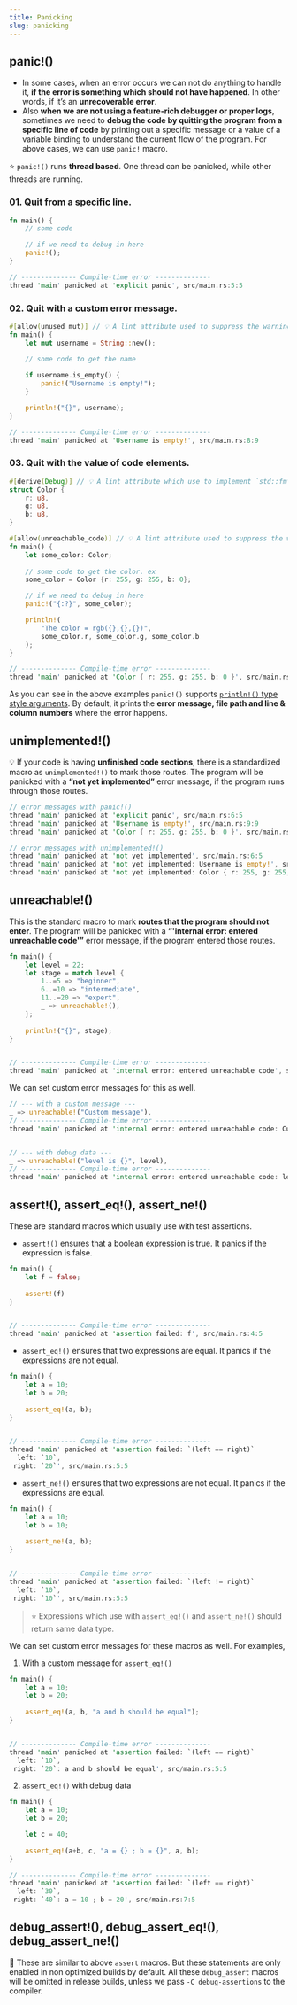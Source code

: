 ```yaml
---
title: Panicking
slug: panicking
---
```


## panic!()

- In some cases, when an error occurs we can not do anything to handle it, **if the error is something which should not have happened**. In other words, if it’s an **unrecoverable error**.
- Also **when we are not using a feature-rich debugger or proper logs**, sometimes we need to **debug the code by quitting the program from a specific line of code** by printing out a specific message or a value of a variable binding to understand the current flow of the program.
For above cases, we can use `panic!` macro.

⭐ `panic!()` runs **thread based**. One thread can be panicked, while other threads are running.

### 01. Quit from a specific line.
```rust
fn main() {
    // some code

    // if we need to debug in here
    panic!();
}

// -------------- Compile-time error --------------
thread 'main' panicked at 'explicit panic', src/main.rs:5:5
```

### 02. Quit with a custom error message.
```rust
#[allow(unused_mut)] // 💡 A lint attribute used to suppress the warning; username variable does not need to be mutable
fn main() {
    let mut username = String::new();

    // some code to get the name
  
    if username.is_empty() {
        panic!("Username is empty!");
    }

    println!("{}", username);
}

// -------------- Compile-time error --------------
thread 'main' panicked at 'Username is empty!', src/main.rs:8:9
```

### 03. Quit with the value of code elements.
```rust
#[derive(Debug)] // 💡 A lint attribute which use to implement `std::fmt::Debug` to Color
struct Color {
    r: u8,
    g: u8,
    b: u8,
}

#[allow(unreachable_code)] // 💡 A lint attribute used to suppress the warning; unreachable statement
fn main() {
    let some_color: Color;
    
    // some code to get the color. ex
    some_color = Color {r: 255, g: 255, b: 0};

    // if we need to debug in here
    panic!("{:?}", some_color);

    println!(
        "The color = rgb({},{},{})",
        some_color.r, some_color.g, some_color.b
    );
}

// -------------- Compile-time error --------------
thread 'main' panicked at 'Color { r: 255, g: 255, b: 0 }', src/main.rs:16:5
```

As you can see in the above examples `panic!()` supports [`println!()` type style arguments](/docs/hello-world/#-before-going-to-the-next). By default, it prints the **error message, file path and line & column numbers** where the error happens.

## unimplemented!()

💡 If your code is having **unfinished code sections**, there is a standardized macro as `unimplemented!()` to mark those routes. The program will be panicked with a **“not yet implemented”** error message, if the program runs through those routes.

```rust
// error messages with panic!()
thread 'main' panicked at 'explicit panic', src/main.rs:6:5
thread 'main' panicked at 'Username is empty!', src/main.rs:9:9
thread 'main' panicked at 'Color { r: 255, g: 255, b: 0 }', src/main.rs:17:5

// error messages with unimplemented!()
thread 'main' panicked at 'not yet implemented', src/main.rs:6:5
thread 'main' panicked at 'not yet implemented: Username is empty!', src/main.rs:9:9
thread 'main' panicked at 'not yet implemented: Color { r: 255, g: 255, b: 0 }', src/main.rs:17:5
```

## unreachable!()

This is the standard macro to mark **routes that the program should not enter**. The program will be panicked with a **“'internal error: entered unreachable code'”** error message, if the program entered those routes.

```rust
fn main() {
    let level = 22;
    let stage = match level {
        1..=5 => "beginner",
        6..=10 => "intermediate",
        11..=20 => "expert",
        _ => unreachable!(),
    };
    
    println!("{}", stage);
}


// -------------- Compile-time error --------------
thread 'main' panicked at 'internal error: entered unreachable code', src/main.rs:7:20
```

We can set custom error messages for this as well.

```rust
// --- with a custom message ---
_ => unreachable!("Custom message"),
// -------------- Compile-time error --------------
thread 'main' panicked at 'internal error: entered unreachable code: Custom message', src/main.rs:7:20


// --- with debug data ---
_ => unreachable!("level is {}", level),
// -------------- Compile-time error --------------
thread 'main' panicked at 'internal error: entered unreachable code: level is 22', src/main.rs:7:14
```

## assert!(), assert_eq!(), assert_ne!()

These are standard macros which usually use with test assertions.

- `assert!()` ensures that a boolean expression is true. It panics if the expression is false.

```rust
fn main() {
    let f = false;
    
    assert!(f)
}


// -------------- Compile-time error --------------
thread 'main' panicked at 'assertion failed: f', src/main.rs:4:5
```

- `assert_eq!()` ensures that two expressions are equal. It panics if the expressions are not equal.

```rust
fn main() {
    let a = 10;
    let b = 20;
    
    assert_eq!(a, b);
}


// -------------- Compile-time error --------------
thread 'main' panicked at 'assertion failed: `(left == right)`
  left: `10`,
 right: `20`', src/main.rs:5:5
```

- `assert_ne!()` ensures that two expressions are not equal. It panics if the expressions are equal.

```rust
fn main() {
    let a = 10;
    let b = 10;
    
    assert_ne!(a, b);
}


// -------------- Compile-time error --------------
thread 'main' panicked at 'assertion failed: `(left != right)`
  left: `10`,
 right: `10`', src/main.rs:5:5
```

> ⭐ Expressions which use with `assert_eq!()` and `assert_ne!()` should return same data type.

We can set custom error messages for these macros as well. For examples,

1. With a custom message for `assert_eq!()`

```rust
fn main() {
    let a = 10;
    let b = 20;
    
    assert_eq!(a, b, "a and b should be equal");
}


// -------------- Compile-time error --------------
thread 'main' panicked at 'assertion failed: `(left == right)`
  left: `10`,
 right: `20`: a and b should be equal', src/main.rs:5:5
```

2. `assert_eq!()` with debug data

```rust
fn main() {
    let a = 10;
    let b = 20;

    let c = 40;
    
    assert_eq!(a+b, c, "a = {} ; b = {}", a, b);
}

// -------------- Compile-time error --------------
thread 'main' panicked at 'assertion failed: `(left == right)`
  left: `30`,
 right: `40`: a = 10 ; b = 20', src/main.rs:7:5
```

## debug_assert!(), debug_assert_eq!(), debug_assert_ne!()

🔎 These are similar to above `assert` macros. But these statements are only enabled in non optimized builds by default. All these `debug_assert` macros will be omitted in release builds, unless we pass `-C debug-assertions` to the compiler.
